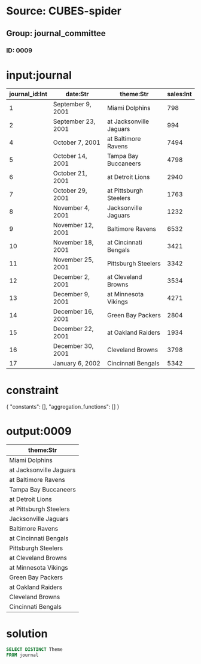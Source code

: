 # Source: CUBES-spider
## Group: journal_committee
### ID: 0009

# input:journal

| journal_id:Int | date:Str | theme:Str | sales:Int |
|---|---|---|---|
| 1 | September 9, 2001 | Miami Dolphins | 798 |
| 2 | September 23, 2001 | at Jacksonville Jaguars | 994 |
| 4 | October 7, 2001 | at Baltimore Ravens | 7494 |
| 5 | October 14, 2001 | Tampa Bay Buccaneers | 4798 |
| 6 | October 21, 2001 | at Detroit Lions | 2940 |
| 7 | October 29, 2001 | at Pittsburgh Steelers | 1763 |
| 8 | November 4, 2001 | Jacksonville Jaguars | 1232 |
| 9 | November 12, 2001 | Baltimore Ravens | 6532 |
| 10 | November 18, 2001 | at Cincinnati Bengals | 3421 |
| 11 | November 25, 2001 | Pittsburgh Steelers | 3342 |
| 12 | December 2, 2001 | at Cleveland Browns | 3534 |
| 13 | December 9, 2001 | at Minnesota Vikings | 4271 |
| 14 | December 16, 2001 | Green Bay Packers | 2804 |
| 15 | December 22, 2001 | at Oakland Raiders | 1934 |
| 16 | December 30, 2001 | Cleveland Browns | 3798 |
| 17 | January 6, 2002 | Cincinnati Bengals | 5342 |

# constraint

{
  "constants": [],
  "aggregation_functions": []
}

# output:0009

| theme:Str |
|---|
| Miami Dolphins |
| at Jacksonville Jaguars |
| at Baltimore Ravens |
| Tampa Bay Buccaneers |
| at Detroit Lions |
| at Pittsburgh Steelers |
| Jacksonville Jaguars |
| Baltimore Ravens |
| at Cincinnati Bengals |
| Pittsburgh Steelers |
| at Cleveland Browns |
| at Minnesota Vikings |
| Green Bay Packers |
| at Oakland Raiders |
| Cleveland Browns |
| Cincinnati Bengals |

# solution

```sql
SELECT DISTINCT Theme
FROM journal
```
